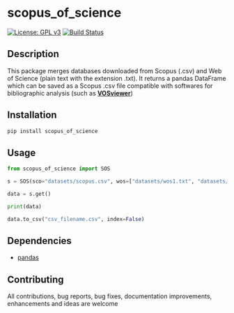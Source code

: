 # scopus_of_science
[![License: GPL v3](https://img.shields.io/badge/License-GPLv3-blue.svg)](https://www.gnu.org/licenses/gpl-3.0)
[![Build Status](https://travis-ci.com/albesibbe/scopus_of_science.svg?branch=master)](https://travis-ci.com/albesibbe/scopus_of_science)

## Description
This package merges databases downloaded from Scopus (.csv) and Web of Science (plain text with the extension .txt). 
It returns a pandas DataFrame which can be saved as a Scopus .csv file compatible with 
softwares for bibliographic analysis (such as [**VOSviewer**][VOSviewer]) 

[VOSviewer]: https://www.vosviewer.com/

## Installation
```python
pip install scopus_of_science
```

## Usage

```python
from scopus_of_science import SOS

s = SOS(sco="datasets/scopus.csv", wos=["datasets/wos1.txt", "datasets/wos2.txt"])

data = s.get()

print(data)

data.to_csv("csv_filename.csv", index=False)

```
## Dependencies
- [pandas](https://pandas.pydata.org/)

## Contributing
All contributions, bug reports, bug fixes, documentation improvements, enhancements and ideas are welcome
